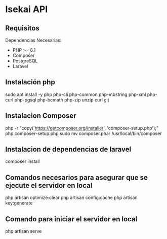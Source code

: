 # Isekai API
## Requisitos

Dependencias Necesarias:

- PHP >= 8.1
- Composer
- PostgreSQL
- Laravel 

## Instalación php 

sudo apt install -y php php-cli php-common php-mbstring php-xml php-curl php-pgsql php-bcmath php-zip unzip curl git

## Instalacion Composer

php -r "copy('https://getcomposer.org/installer', 'composer-setup.php');"
php composer-setup.php
sudo mv composer.phar /usr/local/bin/composer

## Instalacion de dependencias de laravel 

composer install

## Comandos necesarios para asegurar que se ejecute el servidor en local
php artisan optimize:clear
php artisan config:cache
php artisan key:generate

## Comando para iniciar el servidor en local
php artisan serve


